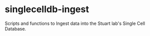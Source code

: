 # singlecelldb-ingest
Scripts and functions to Ingest data into the Stuart lab's Single Cell Database.
